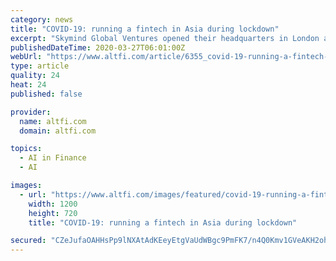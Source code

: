 ```yaml
---
category: news
title: "COVID-19: running a fintech in Asia during lockdown"
excerpt: "Skymind Global Ventures opened their headquarters in London and launched an $800m fund to invest in AI startups helping fintech and other sectors. Skymind picked London as it seemed the best place to set up their operations, owing to the vibrant financial services industry and the belief that the fintech sector in particular would see ..."
publishedDateTime: 2020-03-27T06:01:00Z
webUrl: "https://www.altfi.com/article/6355_covid-19-running-a-fintech-in-asia-during-lockdown"
type: article
quality: 24
heat: 24
published: false

provider:
  name: altfi.com
  domain: altfi.com

topics:
  - AI in Finance
  - AI

images:
  - url: "https://www.altfi.com/images/featured/covid-19-running-a-fintech-in-asia-during-lockdown.jpg"
    width: 1200
    height: 720
    title: "COVID-19: running a fintech in Asia during lockdown"

secured: "CZeJufaOAHHsPp9lNXAtAdKEeyEtgVaUdWBgc9PmFK7/n4Q0Kmv1GVeAKH2ohccnmt5woq5YLJRiM5ADn6z9Hvi8pmAOLSfq2VhevdvrTnLmv7q03FDIm7deg1k0HHZxjES7bXrX1hCS6jXUA+nO0QgB5jwm7mN21JNjFZw9gnFe78euTnILojBFarReTFU6suy20NQPrc6wI033hpNSe6EDPWpIzdGXctC/6X94StW1/0nwh6dNcgMglsnPbebNzbG41Rqd+4WvvKR7VLO00cUkgn9ZgTsvx3wpAjw7LAOPmy5QyaQL1HZ16iOvF35M;JmxSFVuLw6J3LkPyLoeIKg=="
---
```


